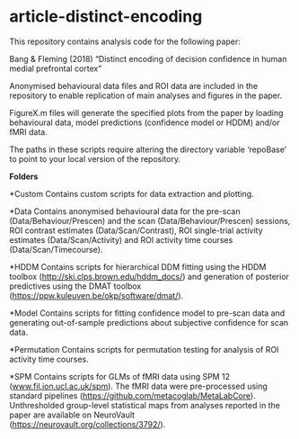# article-distinct-encoding

This repository contains analysis code for the following paper:

Bang & Fleming (2018) “Distinct encoding of decision confidence in human medial prefrontal cortex”

Anonymised behavioural data files and ROI data are included in the repository to enable replication of main analyses and figures in the paper. 

FigureX.m files will generate the specified plots from the paper by loading behavioural data, model predictions (confidence model or HDDM) and/or fMRI data.

The paths in these scripts require altering the directory variable ‘repoBase’ to point to your local version of the repository.

**Folders**

*Custom
Contains custom scripts for data extraction and plotting.

*Data
Contains anonymised behavioural data for the pre-scan (Data/Behaviour/Prescen) and the scan (Data/Behaviour/Prescen) sessions, ROI contrast estimates (Data/Scan/Contrast), ROI single-trial activity estimates (Data/Scan/Activity) and ROI activity time courses (Data/Scan/Timecourse).

*HDDM
Contains scripts for hierarchical DDM fitting using the HDDM toolbox (http://ski.clps.brown.edu/hddm_docs/) and generation of posterior predictives using the DMAT toolbox (https://ppw.kuleuven.be/okp/software/dmat/). 

*Model
Contains scripts for fitting confidence model to pre-scan data and generating out-of-sample predictions about subjective confidence for scan data.

*Permutation
Contains scripts for permutation testing for analysis of ROI activity time courses.

*SPM
Contains scripts for GLMs of fMRI data using SPM 12 (www.fil.ion.ucl.ac.uk/spm).  The fMRI data were pre-processed using standard pipelines (https://github.com/metacoglab/MetaLabCore). Unthresholded group-level statistical maps from analyses reported in the paper are available on NeuroVault (https://neurovault.org/collections/3792/).
